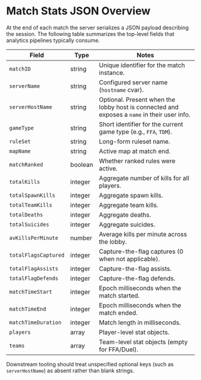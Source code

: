 # Match Stats JSON Overview

At the end of each match the server serializes a JSON payload describing the session. The
following table summarizes the top-level fields that analytics pipelines typically consume.

| Field | Type | Notes |
| --- | --- | --- |
| `matchID` | string | Unique identifier for the match instance. |
| `serverName` | string | Configured server name (`hostname` cvar). |
| `serverHostName` | string | Optional. Present when the lobby host is connected and exposes a `name` in their user info. |
| `gameType` | string | Short identifier for the current game type (e.g., `FFA`, `TDM`). |
| `ruleSet` | string | Long-form ruleset name. |
| `mapName` | string | Active map at match end. |
| `matchRanked` | boolean | Whether ranked rules were active. |
| `totalKills` | integer | Aggregate number of kills for all players. |
| `totalSpawnKills` | integer | Aggregate spawn kills. |
| `totalTeamKills` | integer | Aggregate team kills. |
| `totalDeaths` | integer | Aggregate deaths. |
| `totalSuicides` | integer | Aggregate suicides. |
| `avKillsPerMinute` | number | Average kills per minute across the lobby. |
| `totalFlagsCaptured` | integer | Capture-the-flag captures (0 when not applicable). |
| `totalFlagAssists` | integer | Capture-the-flag assists. |
| `totalFlagDefends` | integer | Capture-the-flag defends. |
| `matchTimeStart` | integer | Epoch milliseconds when the match started. |
| `matchTimeEnd` | integer | Epoch milliseconds when the match ended. |
| `matchTimeDuration` | integer | Match length in milliseconds. |
| `players` | array | Player-level stat objects. |
| `teams` | array | Team-level stat objects (empty for FFA/Duel). |

Downstream tooling should treat unspecified optional keys (such as `serverHostName`) as absent
rather than blank strings.
